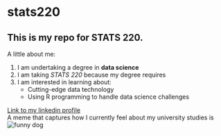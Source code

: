 # stats220
## This is my repo for STATS 220. 

A little about me:

1. I am undertaking a degree in **data science**
2. I am taking *STATS 220* because my degree requires
3. I am interested in learning about:
   * Cutting-edge data technology
   * Using R programming to handle data science challenges

[Link to my linkedin profile](https://www.linkedin.com/in/phat-truong-566b81345/)  
A meme that captures how I currently feel about my university studies is 
![funny dog](https://media.tenor.com/MGyRddHl280AAAAM/funnydogs-cute.gif)
